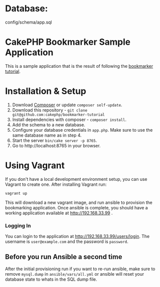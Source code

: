 # Database:
config/schema/app.sql
# CakePHP Bookmarker Sample Application

This is a sample application that is the result of following
the [bookmarker tutorial](http://book.cakephp.org/3.0/en/quickstart.html).

# Installation & Setup

1. Download [Composer](http://getcomposer.org/doc/00-intro.md) or update `composer self-update`.
2. Download this repository - `git clone git@github.com:cakephp/bookmarker-tutorial`
3. Install dependencies with composer - `composer install`.
4. Add the schema to a new database.
5. Configure your database credentials in ``app.php``. Make sure to use the same database name as in step 4.
6. Start the server `bin/cake server -p 8765`.
7. Go to http://localhost:8765 in your browser.

# Using Vagrant

If you don't have a local development environment setup, you can use Vagrant to
create one. After installing Vagrant run:

```
vagrant up
```

This will download a new vagrant image, and run ansible to provision the
bookmarking application. Once ansible is complete, you should have a working
application available at http://192.168.33.99 .

### Logging In

You can login to the application at http://192.168.33.99/users/login. The
username is `user@example.com` and the password is `password`.

## Before you run Ansible a second time

After the initial provisioning run if you want to re-run ansible, make sure to
remove `mysql.dump` in `ansible/vars/all.yml` or ansible will reset your
database state to whats in the SQL dump file.

